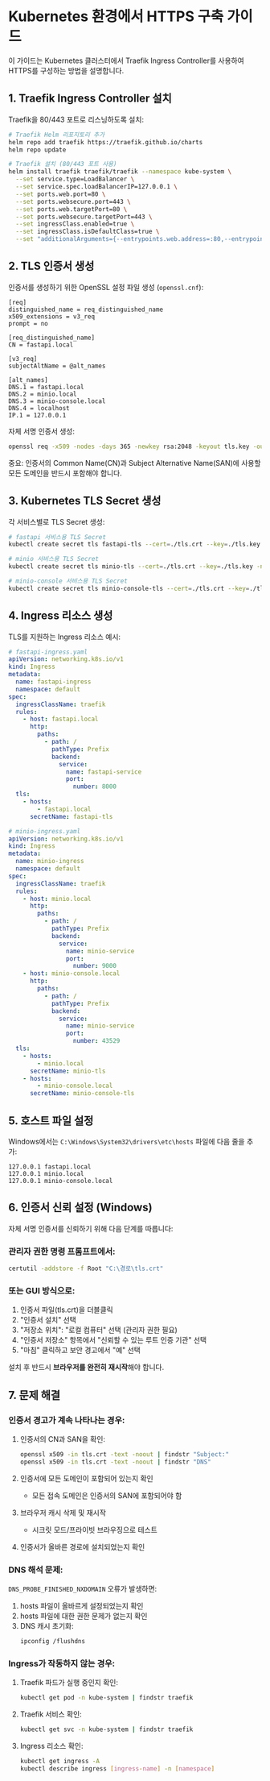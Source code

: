 # Kubernetes 환경에서 HTTPS 구축 가이드

이 가이드는 Kubernetes 클러스터에서 Traefik Ingress Controller를 사용하여 HTTPS를 구성하는 방법을 설명합니다.

## 1. Traefik Ingress Controller 설치

Traefik을 80/443 포트로 리스닝하도록 설치:

```bash
# Traefik Helm 리포지토리 추가
helm repo add traefik https://traefik.github.io/charts
helm repo update

# Traefik 설치 (80/443 포트 사용)
helm install traefik traefik/traefik --namespace kube-system \
  --set service.type=LoadBalancer \
  --set service.spec.loadBalancerIP=127.0.0.1 \
  --set ports.web.port=80 \
  --set ports.websecure.port=443 \
  --set ports.web.targetPort=80 \
  --set ports.websecure.targetPort=443 \
  --set ingressClass.enabled=true \
  --set ingressClass.isDefaultClass=true \
  --set "additionalArguments={--entrypoints.web.address=:80,--entrypoints.websecure.address=:443}"
```

## 2. TLS 인증서 생성

인증서를 생성하기 위한 OpenSSL 설정 파일 생성 (`openssl.cnf`):

```
[req]
distinguished_name = req_distinguished_name
x509_extensions = v3_req
prompt = no

[req_distinguished_name]
CN = fastapi.local

[v3_req]
subjectAltName = @alt_names

[alt_names]
DNS.1 = fastapi.local
DNS.2 = minio.local
DNS.3 = minio-console.local
DNS.4 = localhost
IP.1 = 127.0.0.1
```

자체 서명 인증서 생성:

```bash
openssl req -x509 -nodes -days 365 -newkey rsa:2048 -keyout tls.key -out tls.crt -config openssl.cnf
```

중요: 인증서의 Common Name(CN)과 Subject Alternative Name(SAN)에 사용할 모든 도메인을 반드시 포함해야 합니다.

## 3. Kubernetes TLS Secret 생성

각 서비스별로 TLS Secret 생성:

```bash
# fastapi 서비스용 TLS Secret
kubectl create secret tls fastapi-tls --cert=./tls.crt --key=./tls.key -n default

# minio 서비스용 TLS Secret
kubectl create secret tls minio-tls --cert=./tls.crt --key=./tls.key -n default

# minio-console 서비스용 TLS Secret
kubectl create secret tls minio-console-tls --cert=./tls.crt --key=./tls.key -n default
```

## 4. Ingress 리소스 생성

TLS를 지원하는 Ingress 리소스 예시:

```yaml
# fastapi-ingress.yaml
apiVersion: networking.k8s.io/v1
kind: Ingress
metadata:
  name: fastapi-ingress
  namespace: default
spec:
  ingressClassName: traefik
  rules:
    - host: fastapi.local
      http:
        paths:
          - path: /
            pathType: Prefix
            backend:
              service:
                name: fastapi-service
                port:
                  number: 8000
  tls:
    - hosts:
        - fastapi.local
      secretName: fastapi-tls
```

```yaml
# minio-ingress.yaml
apiVersion: networking.k8s.io/v1
kind: Ingress
metadata:
  name: minio-ingress
  namespace: default
spec:
  ingressClassName: traefik
  rules:
    - host: minio.local
      http:
        paths:
          - path: /
            pathType: Prefix
            backend:
              service:
                name: minio-service
                port:
                  number: 9000
    - host: minio-console.local
      http:
        paths:
          - path: /
            pathType: Prefix
            backend:
              service:
                name: minio-service
                port:
                  number: 43529
  tls:
    - hosts:
        - minio.local
      secretName: minio-tls
    - hosts:
        - minio-console.local
      secretName: minio-console-tls
```

## 5. 호스트 파일 설정

Windows에서는 `C:\Windows\System32\drivers\etc\hosts` 파일에 다음 줄을 추가:

```
127.0.0.1 fastapi.local
127.0.0.1 minio.local
127.0.0.1 minio-console.local
```

## 6. 인증서 신뢰 설정 (Windows)

자체 서명 인증서를 신뢰하기 위해 다음 단계를 따릅니다:

### 관리자 권한 명령 프롬프트에서:

```bash
certutil -addstore -f Root "C:\경로\tls.crt"
```

### 또는 GUI 방식으로:

1. 인증서 파일(tls.crt)을 더블클릭
2. "인증서 설치" 선택
3. "저장소 위치": "로컬 컴퓨터" 선택 (관리자 권한 필요)
4. "인증서 저장소" 항목에서 "신뢰할 수 있는 루트 인증 기관" 선택
5. "마침" 클릭하고 보안 경고에서 "예" 선택

설치 후 반드시 **브라우저를 완전히 재시작**해야 합니다.

## 7. 문제 해결

### 인증서 경고가 계속 나타나는 경우:

1. 인증서의 CN과 SAN을 확인:
   ```bash
   openssl x509 -in tls.crt -text -noout | findstr "Subject:"
   openssl x509 -in tls.crt -text -noout | findstr "DNS"
   ```

2. 인증서에 모든 도메인이 포함되어 있는지 확인
   - 모든 접속 도메인은 인증서의 SAN에 포함되어야 함

3. 브라우저 캐시 삭제 및 재시작
   - 시크릿 모드/프라이빗 브라우징으로 테스트

4. 인증서가 올바른 경로에 설치되었는지 확인

### DNS 해석 문제:

`DNS_PROBE_FINISHED_NXDOMAIN` 오류가 발생하면:
1. hosts 파일이 올바르게 설정되었는지 확인
2. hosts 파일에 대한 권한 문제가 없는지 확인
3. DNS 캐시 초기화:
   ```bash
   ipconfig /flushdns
   ```

### Ingress가 작동하지 않는 경우:

1. Traefik 파드가 실행 중인지 확인:
   ```bash
   kubectl get pod -n kube-system | findstr traefik
   ```

2. Traefik 서비스 확인:
   ```bash
   kubectl get svc -n kube-system | findstr traefik
   ```

3. Ingress 리소스 확인:
   ```bash
   kubectl get ingress -A
   kubectl describe ingress [ingress-name] -n [namespace]
   ``` 